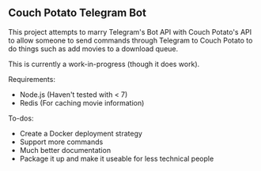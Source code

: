 ## Couch Potato Telegram Bot

This project attempts to marry Telegram's Bot API with Couch Potato's API to allow someone to send commands through Telegram to Couch Potato to do things such as add movies to a download queue.

This is currently a work-in-progress (though it does work).

Requirements:
* Node.js (Haven't tested with < 7)
* Redis (For caching movie information)

To-dos:
* Create a Docker deployment strategy
* Support more commands
* Much better documentation
* Package it up and make it useable for less technical people
